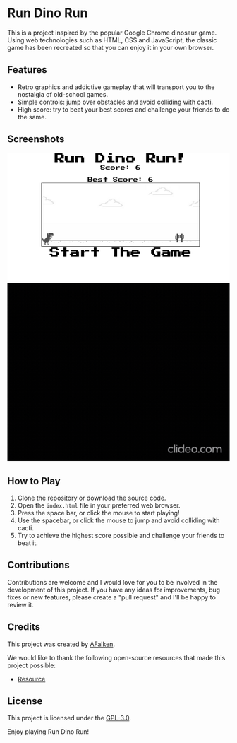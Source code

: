 # Run Dino Run

This is a project inspired by the popular Google Chrome dinosaur game. Using web technologies such as HTML, CSS and JavaScript, the classic game has been recreated so that you can enjoy it in your own browser.

## Features

- Retro graphics and addictive gameplay that will transport you to the nostalgia of old-school games.
- Simple controls: jump over obstacles and avoid colliding with cacti.
- High score: try to beat your best scores and challenge your friends to do the same.

## Screenshots

![Screenshot 1](/screenshot.png)
![Screenshot 2](/screenshot1.gif)

## How to Play

1. Clone the repository or download the source code.
2. Open the `index.html` file in your preferred web browser.
3. Press the space bar, or click the mouse to start playing!
4. Use the spacebar, or click the mouse to jump and avoid colliding with cacti.
5. Try to achieve the highest score possible and challenge your friends to beat it.

## Contributions

Contributions are welcome and I would love for you to be involved in the development of this project. If you have any ideas for improvements, bug fixes or new features, please create a "pull request" and I'll be happy to review it.

## Credits

This project was created by [AFalken](https://github.com/Afalkenhagen).

We would like to thank the following open-source resources that made this project possible:

- [Resource](https://github.com/Beat0154)

## License

This project is licensed under the [GPL-3.0](https://choosealicense.com/licenses/gpl-3.0/#).

Enjoy playing Run Dino Run!
